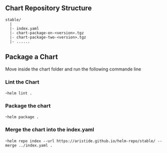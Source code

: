 ## Chart Repository Structure 

```
stable/
  |
  |- index.yaml
  |- chart-package-on-<version>.tgz
  |- chart-package-two-<version>.tgz
  |- ...... 
```
## Package a Chart

Move inside the chart folder  and run the following commande line

### Lint the Chart
-`helm lint .`
### Package the chart
-`helm package .`
### Merge the chart into the index.yaml
-`helm repo index --url https://aristide.github.io/helm-repo/stable/ --merge ../index.yaml .` 
```
